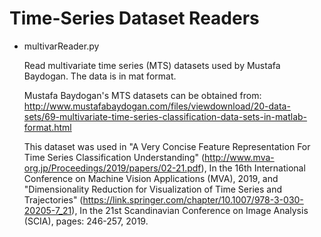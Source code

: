 # Time-Series Dataset Readers

* multivarReader.py

  Read multivariate time series (MTS) datasets used by Mustafa Baydogan. The data is in mat format.
  
  Mustafa Baydogan's MTS datasets can be obtained from:
  http://www.mustafabaydogan.com/files/viewdownload/20-data-sets/69-multivariate-time-series-classification-data-sets-in-matlab-format.html

  This dataset was used in "A Very Concise Feature Representation For Time Series Classification Understanding" (http://www.mva-org.jp/Proceedings/2019/papers/02-21.pdf), In the 16th International Conference on Machine Vision Applications (MVA), 2019, and "Dimensionality Reduction for Visualization of Time Series and Trajectories" (https://link.springer.com/chapter/10.1007/978-3-030-20205-7_21), In the 21st Scandinavian Conference on Image Analysis (SCIA), pages: 246-257, 2019.
   
